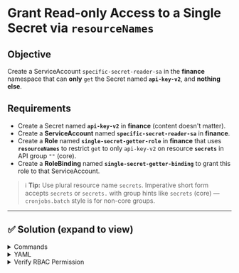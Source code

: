 # Grant Read-only Access to a Single Secret via `resourceNames`

## Objective
Create a ServiceAccount `specific-secret-reader-sa` in the **finance** namespace that can **only** `get` the Secret named **`api-key-v2`**, and **nothing else**.

## Requirements
- Create a Secret named **`api-key-v2`** in **finance** (content doesn't matter).
- Create a **ServiceAccount** named **`specific-secret-reader-sa`** in **finance**.
- Create a **Role** named **`single-secret-getter-role`** in **finance** that uses **`resourceNames`** to restrict `get` to only `api-key-v2` on resource **`secrets`** in API group `""` (core).
- Create a **RoleBinding** named **`single-secret-getter-binding`** to grant this role to that ServiceAccount.

> ℹ️ **Tip:** Use plural resource name `secrets`. Imperative short form accepts `secrets` or `secrets.` with group hints like `secrets` (core) — `cronjobs.batch` style is for non-core groups.

---

## ✅ Solution (expand to view)

<details><summary>Commands</summary>
  
```bash

# Secret
kubectl create secret generic api-key-v2 --from-literal=key=something -n finance

# ServiceAccount
kubectl create sa specific-secret-reader-sa -n finance

# Role (core group, plural 'secrets', restricted by resourceNames)
kubectl create role single-secret-getter-role -n finance \
  --verb=get \
  --resource=secrets \
  --resource-name=api-key-v2

# RoleBinding
kubectl create rolebinding single-secret-getter-binding -n finance \
  --role=single-secret-getter-role \
  --serviceaccount=finance:specific-secret-reader-sa
```
</details>

<details><summary>YAML</summary>

```yaml
apiVersion: v1
kind: Secret
metadata:
  name: api-key-v2
  namespace: finance
type: Opaque
stringData:
  key: something
---
apiVersion: v1
kind: ServiceAccount
metadata:
  name: specific-secret-reader-sa
  namespace: finance
---
apiVersion: rbac.authorization.k8s.io/v1
kind: Role
metadata:
  name: single-secret-getter-role
  namespace: finance
rules:
  - apiGroups: [""]
    resources: ["secrets"]
    resourceNames: ["api-key-v2"]
    verbs: ["get"]
---
apiVersion: rbac.authorization.k8s.io/v1
kind: RoleBinding
metadata:
  name: single-secret-getter-binding
  namespace: finance
subjects:
  - kind: ServiceAccount
    name: specific-secret-reader-sa
    namespace: finance
roleRef:
  apiGroup: rbac.authorization.k8s.io
  kind: Role
  name: single-secret-getter-role
```

</details>


<details><summary>Verify RBAC Permission</summary>
  
```bash
# Should succeed
kubectl auth can-i get secrets/api-key-v2 --as=system:serviceaccount:finance:specific-secret-reader-sa -n finance

# Should fail
kubectl auth can-i get secrets/some-other-secret --as=system:serviceaccount:finance:specific-secret-reader-sa -n finance

# Should also fail (no broad get on the whole resource)
kubectl auth can-i get secrets --as=system:serviceaccount:finance:specific-secret-reader-sa -n finance
```
</details>

